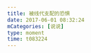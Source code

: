```yaml
---
title: 被线代支配的恐惧
date: 2017-06-01 08:32:24
mCategories: [说说]
type: moment
time: t083224
---
```


<div id="pics-20170601083224"></div>

<script src="/lib/moment/pics.js"></script>
<script>
var data = [
    {"link": "2017-06-01_000000.jpeg", "type": "shuoshuo"}
];
picsRender(data, "pics-20170601083224");
</script>
